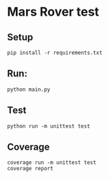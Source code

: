 # Mars Rover test

## Setup
```
pip install -r requirements.txt
```

## Run:
```
python main.py
```

## Test
```
python run -m unittest test
```
## Coverage
```
coverage run -m unittest test
coverage report
```